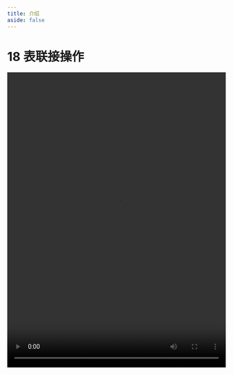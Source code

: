 ```yaml
---
title: 介绍
aside: false
---
```


# 18 表联接操作

<video autoplay src="http://qn.chinavanes.com/mysql/18-mysql%E8%A1%A8%E8%81%94%E6%8E%A5%E6%93%8D%E4%BD%9C.mp4" controls controlsList="nodownload" width="100%" height="680"/>

表联接（Join Operation）是在 SQL 查询中将来自两个或多个表的数据根据相关列合并起来的方法。常用的联接类型有内联接（INNER JOIN）、左联接（LEFT JOIN）、右联接（RIGHT JOIN）和全外联接（FULL OUTER JOIN）。联接操作通过指定公共列来匹配数据，增强查询的灵活性和数据检索能力。
